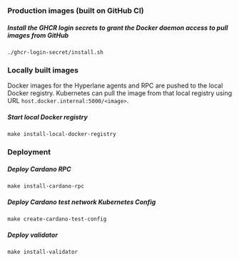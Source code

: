 ### Production images (built on GitHub CI)
##### Install the GHCR login secrets to grant the Docker daemon access to pull images from GitHub
```shell
./ghcr-login-secret/install.sh
```

### Locally built images
Docker images for the Hyperlane agents and RPC are pushed to the local Docker registry.
Kubernetes can pull the image from that local registry using URL `host.docker.internal:5000/<image>`.

##### Start local Docker registry
```shell
make install-local-docker-registry
```

### Deployment
##### Deploy Cardano RPC
```shell
make install-cardano-rpc
```

##### Deploy Cardano test network Kubernetes Config
```shell
make create-cardano-test-config
```

##### Deploy validator
```shell
make install-validator
```
